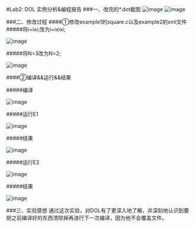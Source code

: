 #Lab2: DOL 实例分析&编程报告
###一、改完的*.dot截图
![image](https://cl.ly/320c1i0t1W1A/dol1.png)
![image](https://cl.ly/0f1p0w0L0B2z/dol2.png)


###二、修改过程
####①修改example1的square.c以及example2的xml文件
#####将i=ixi;改为i=ixixi;

![image](https://cl.ly/1h2Z0Y0n1l29/dol3.png)

#####将N=3改为N=2;

![image](https://cl.ly/2l3V3q3C0K0B/dol4.png)

####②编译&&运行&&结果

#####编译

![image](https://cl.ly/362D001b063H/dol5.png)

#####运行E1

![image](https://cl.ly/0A2C2r3u1R31/dol6.png)

#####结果

![image](https://cl.ly/0M1g2m3u2T0J/dol7.png)

#####运行E2

![image](https://cl.ly/350t260v2g2t/dol8.png)

#####结果

![image](https://cl.ly/1A0X0t2c3K1Q/dl9.png)

###三、实验感想
通过这次实验，对DOL有了更深入地了解，并深刻地认识到要把之前编译好的东西清除掉再进行下一次编译，因为他不会覆盖文件。